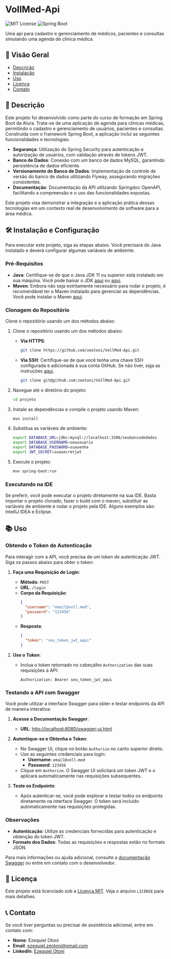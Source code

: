 # VollMed-Api
![MIT License](https://img.shields.io/badge/License-MIT-blue.svg)
![Spring Boot](https://img.shields.io/badge/Spring_Boot-3.2.6-brightgreen)

Uma api para cadastro e gerenciamento de médicos, pacientes e consultas simulando uma agenda de clínica médica.


## 📃 Visão Geral
- [Descrição](#descrição)
- [Instalação](#instalação)
- [Uso](#uso)
- [Licença](#licença)
- [Contato](#contato)

## 📝 Descrição

Este projeto foi desenvolvido como parte do curso de formação em Spring Boot da Alura. Trata-se de uma aplicação de agenda para clínicas médicas, permitindo o cadastro e gerenciamento de usuários, pacientes e consultas. Construída com o framework Spring Boot, a aplicação inclui as seguintes funcionalidades e tecnologias:

- **Segurança**: Utilização do Spring Security para autenticação e autorização de usuários, com validação através de tokens JWT.
- **Banco de Dados**: Conexão com um banco de dados MySQL, garantindo persistência de dados eficiente.
- **Versionamento do Banco de Dados**: Implementação de controle de versão do banco de dados utilizando Flyway, assegurando migrações consistentes.
- **Documentação**: Documentação da API utilizando Springdoc OpenAPI, facilitando a compreensão e o uso das funcionalidades expostas.

Este projeto visa demonstrar a integração e a aplicação prática dessas tecnologias em um contexto real de desenvolvimento de software para a área médica.


## 🛠️ Instalação e Configuração

Para executar este projeto, siga as etapas abaixo. Você precisará do Java instalado e deverá configurar algumas variáveis de ambiente.

### Pré-Requisitos

- **Java**: Certifique-se de que o Java JDK 11 ou superior está instalado em sua máquina. Você pode baixar o JDK [aqui](https://www.oracle.com/java/technologies/javase-downloads.html) ou [aqui](https://adoptium.net/).
- **Maven**: Embora não seja estritamente necessário para rodar o projeto, é recomendável ter o Maven instalado para gerenciar as dependências. Você pode instalar o Maven [aqui](https://maven.apache.org/install.html).

### Clonagem do Repositório

Clone o repositório usando um dos métodos abaixo:

1. Clone o repositório usando um dos métodos abaixo:

    - **Via HTTPS**:
      ```sh
      git clone https://github.com/zeotoni/VollMed-Api.git
      ```

    - **Via SSH**:
      Certifique-se de que você tenha uma chave SSH configurada e adicionada à sua conta GitHub. Se não tiver, siga as instruções [aqui](https://docs.github.com/en/authentication/connecting-to-github-with-ssh/about-ssh).
      ```sh
      git clone git@github.com:zeotoni/VollMed-Api.git
      ```

2. Navegue até o diretório do projeto:
    ```sh
    cd projeto
    ```

3. Instale as dependências e compile o projeto usando Maven:
    ```sh
    mvn install
    ```

4. Substitua as variáveis de ambiente:
    ```sh
    export DATABASE_URL=jdbc:mysql://localhost:3306/seubancodedados
    export DATABASE_USERNAME=seuusuario
    export DATABASE_PASSWORD=suasenha
    export JWT_SECRET=suasecretjwt
    ```
   
5. Execute o projeto:
    ```sh
    mvn spring-boot:run
    ```
   
### Executando na IDE

Se preferir, você pode executar o projeto diretamente na sua IDE. Basta importar o projeto clonado, fazer o build com o maven, substituir as variáveis de ambiente e rodar o projeto pela IDE. Alguns exemplos são: IntelliJ IDEA e Eclipse.


## 📚 Uso

### Obtendo o Token de Autenticação

Para interagir com a API, você precisa de um token de autenticação JWT. Siga os passos abaixo para obter o token:

1. **Faça uma Requisição de Login**:
   - **Método**: `POST`
   - **URL**: `/login`
   - **Corpo da Requisição**:
     ```json
     {
       "username": "email@voll.med",
       "password": "123456"
     }
     ```
   - **Resposta**:
     ```json
     {
       "token": "seu_token_jwt_aqui"
     }
     ```

2. **Use o Token**:
   - Inclua o token retornado no cabeçalho `Authorization` das suas requisições à API:
     ```
     Authorization: Bearer seu_token_jwt_aqui
     ```

### Testando a API com Swagger

Você pode utilizar a interface Swagger para obter e testar endpoints da API de maneira interativa:

1. **Acesse a Documentação Swagger**:
   - **URL**: [http://localhost:8080/swagger-ui.html](http://localhost:8080/swagger-ui.html)

2. **Autentique-se e Obtenha o Token**:
   - No Swagger UI, clique no botão `Authorize` no canto superior direito.
   - Use as seguintes credenciais para login:
      - **Username**: `email@voll.med`
      - **Password**: `123456`
   - Clique em `Authorize`. O Swagger UI solicitará um token JWT e o aplicará automaticamente nas requisições subsequentes.

3. **Teste os Endpoints**:
   - Após autenticar-se, você pode explorar e testar todos os endpoints diretamente na interface Swagger. O token será incluído automaticamente nas requisições protegidas.

### Observações

- **Autenticação**: Utilize as credenciais fornecidas para autenticação e obtenção do token JWT.
- **Formato dos Dados**: Todas as requisições e respostas estão no formato JSON.

Para mais informações ou ajuda adicional, consulte a [documentação Swagger](https://swagger.io/docs/) ou entre em contato com o desenvolvedor.


## 📜 Licença

Este projeto está licenciado sob a [Licença MIT](LICENSE). Veja o arquivo `LICENSE` para mais detalhes.

## 📞 Contato

Se você tiver perguntas ou precisar de assistência adicional, entre em contato com:

- **Nome**: Ezequiel Otoni
- **Email**: ezequiel.zeotoni@gmail.com
- **LinkedIn**: [Ezequiel Otoni](https://www.linkedin.com/in/zeotoni)
